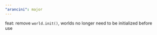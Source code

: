 ```yaml
---
"arancini": major
---
```


feat: remove `world.init()`, worlds no longer need to be initialized before use
